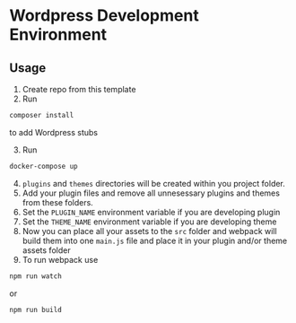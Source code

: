 # Wordpress Development Environment

## Usage

1. Create repo from this template
2. Run

``` sh
composer install
```

to add Wordpress stubs

3. Run

``` sh
docker-compose up
```

4. `plugins` and `themes` directories will be created within you project folder.
5. Add your plugin files and remove all unnesessary plugins and themes from these folders.
6. Set the `PLUGIN_NAME` environment variable if you are developing plugin
7. Set the `THEME_NAME` environment variable if you are developing theme
8. Now you can place all your assets to the `src` folder and webpack will build them into one `main.js` file and place it in your plugin and/or theme assets folder
9. To run webpack use

``` sh
npm run watch
```

or

``` sh
npm run build
```

